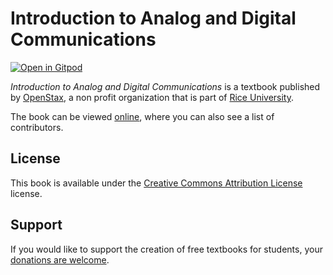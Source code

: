 # Introduction to Analog and Digital Communications

[![Open in Gitpod](https://gitpod.io/button/open-in-gitpod.svg)](https://gitpod.io/from-referrer/)

_Introduction to Analog and Digital Communications_ is a textbook published by [OpenStax](https://openstax.org/), a non profit organization that is part of [Rice University](https://www.rice.edu/).

The book can be viewed [online](https://github.com/cnx-user-books/cnxbook-introduction-to-analog-and-digital-communications/releases/latest), where you can also see a list of contributors.

## License
This book is available under the [Creative Commons Attribution License](./LICENSE) license.

## Support
If you would like to support the creation of free textbooks for students, your [donations are welcome](https://riceconnect.rice.edu/donation/support-openstax-banner).
